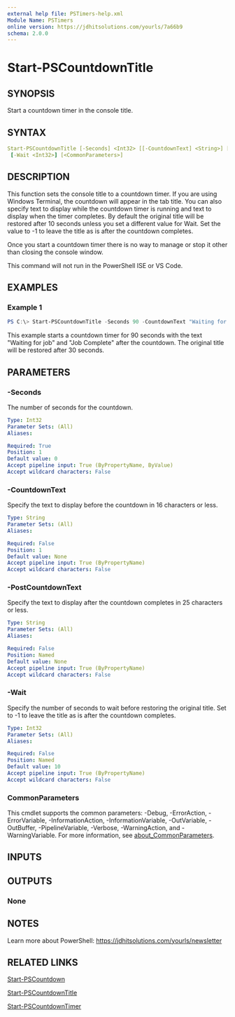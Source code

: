 ```yaml
---
external help file: PSTimers-help.xml
Module Name: PSTimers
online version: https://jdhitsolutions.com/yourls/7a66b9
schema: 2.0.0
---
```


# Start-PSCountdownTitle

## SYNOPSIS

Start a countdown timer in the console title.

## SYNTAX

```yaml
Start-PSCountdownTitle [-Seconds] <Int32> [[-CountdownText] <String>] [-PostCountdownText <String>]
 [-Wait <Int32>] [<CommonParameters>]
```

## DESCRIPTION

This function sets the console title to a countdown timer. If you are using Windows Terminal, the countdown will appear in the tab title. You can also specify text to display while the countdown timer is running and text to display when the timer completes. By default the original title will be restored after 10 seconds unless you set a different value for Wait. Set the value to -1 to leave the title as is after the countdown completes.

Once you start a countdown timer there is no way to manage or stop it other than closing the console window.

This command will not run in the PowerShell ISE or VS Code.

## EXAMPLES

### Example 1

```powershell
PS C:\> Start-PSCountdownTitle -Seconds 90 -CountdownText "Waiting for job" -PostCountdownText "Job Complete" -Wait 30
```

This example starts a countdown timer for 90 seconds with the text "Waiting for job" and "Job Complete" after the countdown. The original title will be restored after 30 seconds.

## PARAMETERS

### -Seconds

The number of seconds for the countdown.

```yaml
Type: Int32
Parameter Sets: (All)
Aliases:

Required: True
Position: 1
Default value: 0
Accept pipeline input: True (ByPropertyName, ByValue)
Accept wildcard characters: False
```

### -CountdownText

Specify the text to display before the countdown in 16 characters or less.

```yaml
Type: String
Parameter Sets: (All)
Aliases:

Required: False
Position: 1
Default value: None
Accept pipeline input: True (ByPropertyName)
Accept wildcard characters: False
```

### -PostCountdownText

Specify the text to display after the countdown completes in 25 characters or less.

```yaml
Type: String
Parameter Sets: (All)
Aliases:

Required: False
Position: Named
Default value: None
Accept pipeline input: True (ByPropertyName)
Accept wildcard characters: False
```

### -Wait

Specify the number of seconds to wait before restoring the original title.
Set to -1 to leave the title as is after the countdown completes.

```yaml
Type: Int32
Parameter Sets: (All)
Aliases:

Required: False
Position: Named
Default value: 10
Accept pipeline input: True (ByPropertyName)
Accept wildcard characters: False
```

### CommonParameters

This cmdlet supports the common parameters: -Debug, -ErrorAction, -ErrorVariable, -InformationAction, -InformationVariable, -OutVariable, -OutBuffer, -PipelineVariable, -Verbose, -WarningAction, and -WarningVariable. For more information, see [about_CommonParameters](http://go.microsoft.com/fwlink/?LinkID=113216).

## INPUTS

## OUTPUTS

### None

## NOTES

Learn more about PowerShell: https://jdhitsolutions.com/yourls/newsletter

## RELATED LINKS

[Start-PSCountdown](Start-PSCountdown.md)

[Start-PSCountdownTitle](Start-PSCountdownTitle.md)

[Start-PSCountdownTimer](Start-PSCountdownTimer.md)